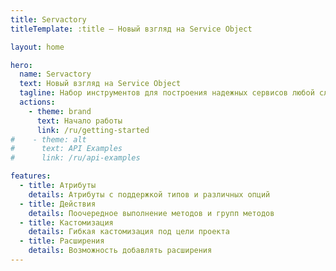 ```yaml
---
title: Servactory
titleTemplate: :title — Новый взгляд на Service Object

layout: home

hero:
  name: Servactory
  text: Новый взгляд на Service Object
  tagline: Набор инструментов для построения надежных сервисов любой сложности
  actions:
    - theme: brand
      text: Начало работы
      link: /ru/getting-started
#    - theme: alt
#      text: API Examples
#      link: /ru/api-examples

features:
  - title: Атрибуты
    details: Атрибуты с поддержкой типов и различных опций
  - title: Действия
    details: Поочередное выполнение методов и групп методов
  - title: Кастомизация
    details: Гибкая кастомизация под цели проекта
  - title: Расширения
    details: Возможность добавлять расширения
---
```

